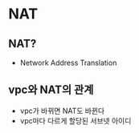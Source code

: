 # NAT

## NAT?

- Network Address Translation

## vpc와 NAT의 관계

- vpc가 바뀌면 NAT도 바뀐다
- vpc마다 다르게 할당된 서브넷 아이디
